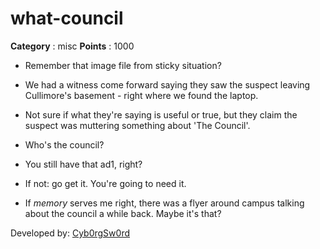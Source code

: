 # what-council

**Category** : misc
**Points** : 1000

* Remember that image file from sticky situation?
 * We had a witness come forward saying they saw the suspect leaving Cullimore's basement - right where we found the laptop.
 * Not sure if what they're saying is useful or true, but they claim the suspect was muttering something about 'The Council'.
 
 * Who's the council?
 
 * You still have that ad1, right?
 * If not: go get it. You're going to need it.
 
 * If *memory* serves me right, there was a flyer around campus talking about the council a while back. Maybe it's that?

Developed by:	 [Cyb0rgSw0rd](https://github.com/alfredsimpson)



